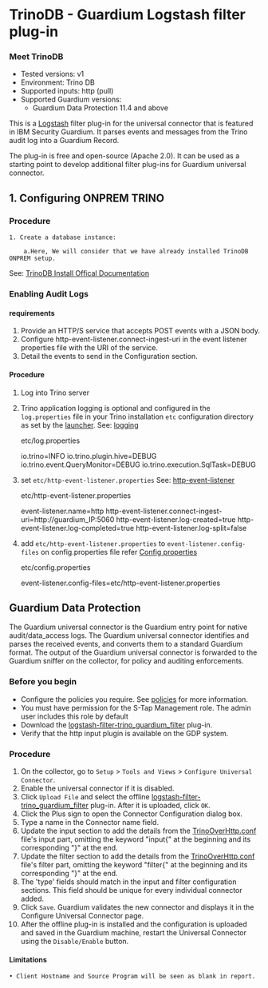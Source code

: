 # TrinoDB - Guardium Logstash filter plug-in

### Meet TrinoDB

* Tested versions: v1
* Environment: Trino DB
* Supported inputs: http (pull)
* Supported Guardium versions:
    * Guardium Data Protection 11.4 and above

This is a [Logstash](https://github.com/elastic/logstash) filter plug-in for the universal connector that is featured in
IBM Security Guardium. It parses events and messages from the Trino audit log into a Guardium Record.

The plug-in is free and open-source (Apache 2.0). It can be used as a starting point to develop additional filter
plug-ins for Guardium universal connector.

## 1. Configuring ONPREM TRINO

### Procedure

	1. Create a database instance:

		a.Here, We will consider that we have already installed TrinoDB ONPREM setup. 

See: [TrinoDB Install Offical Documentation](https://trino.io/docs/current/installation/deployment.html)

### Enabling Audit Logs

#### requirements

1. Provide an HTTP/S service that accepts POST events with a JSON body.
2. Configure http-event-listener.connect-ingest-uri in the event listener properties file with the URI of the service.
3. Detail the events to send in the Configuration section.

#### Procedure

1. Log into Trino server
2. Trino application logging is optional and configured in the `log.properties` file in your Trino installation `etc`
   configuration directory as set by
   the [launcher](https://trino.io/docs/current/installation/deployment.html#running-trino).
   See: [logging](https://trino.io/docs/current/admin/logging.html)

   etc/log.properties

   io.trino=INFO
   io.trino.plugin.hive=DEBUG
   io.trino.event.QueryMonitor=DEBUG
   io.trino.execution.SqlTask=DEBUG

2. set `etc/http-event-listener.properties`
   See: [http-event-listener](https://trino.io/docs/current/admin/event-listeners-http.html)

   etc/http-event-listener.properties

   event-listener.name=http
   http-event-listener.connect-ingest-uri=http://guardium_IP:5060
   http-event-listener.log-created=true
   http-event-listener.log-completed=true
   http-event-listener.log-split=false

2. add `etc/http-event-listener.properties` to `event-listener.config-files` on config.properties file
   refer [Config properties](https://trino.io/docs/current/installation/deployment.html#config-properties)

   etc/config.properties

   event-listener.config-files=etc/http-event-listener.properties

## Guardium Data Protection

The Guardium universal connector is the Guardium entry point for native audit/data_access logs. The Guardium universal
connector identifies and parses the received events, and converts them to a standard Guardium format. The output of the
Guardium universal connector is forwarded to the Guardium sniffer on the collector, for policy and auditing
enforcements.

### Before you begin

* Configure the policies you require. See [policies](/docs/#policies) for more information.
* You must have permission for the S-Tap Management role. The admin user includes this role by default
* Download
  the [logstash-filter-trino_guardium_filter](./logstash-filter-trino_guardium_filter.zip)
  plug-in.
* Verify that the http input plugin is available on the GDP system. 

### Procedure

1. On the collector, go to ```Setup``` > ```Tools and Views``` > ```Configure Universal Connector```.
2. Enable the universal connector if it is disabled.
3. Click ```Upload File``` and select the
   offline  [logstash-filter-trino_guardium_filter](./logstash-filter-trino_guardium_filter.zip)
   plug-in. After it is uploaded, click ```OK```.
5. Click the Plus sign to open the Connector Configuration dialog box.
6. Type a name in the Connector name field.
7. Update the input section to add the details from the [TrinoOverHttp.conf](./TrinoOverHttpPackage/TrinoOverHttp.conf)
   file's input part, omitting the keyword "input{" at the beginning and its corresponding "}" at the end.
8. Update the filter section to add the details from the [TrinoOverHttp.conf](./TrinoOverHttpPackage/TrinoOverHttp.conf)
   file's filter part, omitting the keyword "filter{" at the beginning and its corresponding "}" at the end.
9. The 'type' fields should match in the input and filter configuration sections. This field should be unique for every
   individual connector added.
10. Click ```Save```. Guardium validates the new connector and displays it in the Configure Universal Connector page.
11. After the offline plug-in is installed and the configuration is uploaded and saved in the Guardium machine, restart
    the Universal Connector using the ```Disable/Enable``` button.

#### Limitations
	• Client Hostname and Source Program will be seen as blank in report.